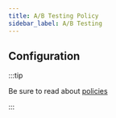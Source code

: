 ```yaml
---
title: A/B Testing Policy
sidebar_label: A/B Testing
---
```


<PolicyIntro policy="ab-test-inbound" />

## Configuration

:::tip

Be sure to read about [policies](/docs/policies)

:::

<PolicyExample policy="ab-test-inbound" />

<PolicyOptions policy="ab-test-inbound" />
